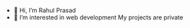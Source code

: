- 👋 Hi, I’m Rahul Prasad
- 👀 I’m interested in web development
My projects are private
<!---
programmerahul/programmerahul is a ✨ special ✨ repository because its `README.md` (this file) appears on your GitHub profile.
You can click the Preview link to take a look at your changes.
--->
